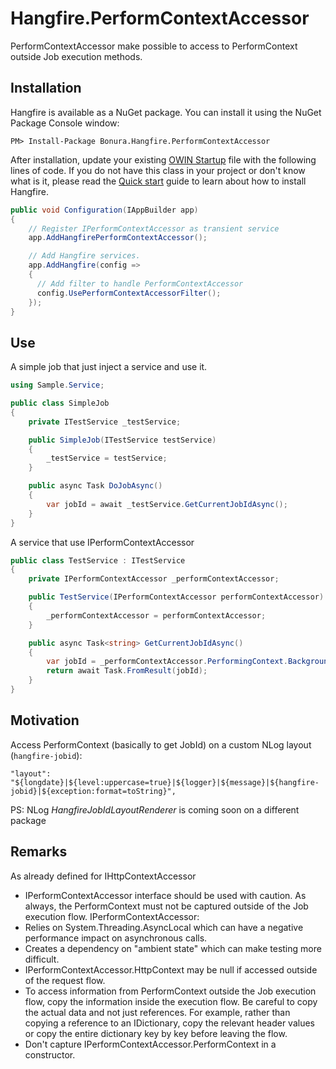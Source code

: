 # Hangfire.PerformContextAccessor

PerformContextAccessor make possible to access to PerformContext outside Job execution methods.

Installation
-------------

Hangfire is available as a NuGet package. You can install it using the NuGet Package Console window:

```
PM> Install-Package Bonura.Hangfire.PerformContextAccessor
```

After installation, update your existing [OWIN Startup](http://www.asp.net/aspnet/overview/owin-and-katana/owin-startup-class-detection) file with the following lines of code. If you do not have this class in your project or don't know what is it, please read the [Quick start](http://docs.hangfire.io/en/latest/quick-start.html) guide to learn about how to install Hangfire.

```csharp
public void Configuration(IAppBuilder app)
{
    // Register IPerformContextAccessor as transient service
    app.AddHangfirePerformContextAccessor();

    // Add Hangfire services.
    app.AddHangfire(config =>
    {
      // Add filter to handle PerformContextAccessor
      config.UsePerformContextAccessorFilter();
    });
}
```

Use
-------------
A simple job that just inject a service and use it.

```csharp
using Sample.Service;

public class SimpleJob
{
    private ITestService _testService;

    public SimpleJob(ITestService testService)
    {
        _testService = testService;
    }

    public async Task DoJobAsync()
    {
        var jobId = await _testService.GetCurrentJobIdAsync();
    }
}
```

A service that use IPerformContextAccessor
```csharp
public class TestService : ITestService
{
    private IPerformContextAccessor _performContextAccessor;

    public TestService(IPerformContextAccessor performContextAccessor)
    {
        _performContextAccessor = performContextAccessor;
    }

    public async Task<string> GetCurrentJobIdAsync()
    {
        var jobId = _performContextAccessor.PerformingContext.BackgroundJob.Id;
        return await Task.FromResult(jobId);
    }
}
```

Motivation
-------------
Access PerformContext (basically to get JobId) on a custom NLog layout (`hangfire-jobid`):

`"layout": "${longdate}|${level:uppercase=true}|${logger}|${message}|${hangfire-jobid}|${exception:format=toString}",`

PS: NLog *HangfireJobIdLayoutRenderer* is coming soon on a different package

Remarks
-------------
As already defined for IHttpContextAccessor

* IPerformContextAccessor interface should be used with caution. As always, the PerformContext must not be captured outside of the Job execution flow.
IPerformContextAccessor:
* Relies on System.Threading.AsyncLocal which can have a negative performance impact on asynchronous calls.
* Creates a dependency on "ambient state" which can make testing more difficult.
* IPerformContextAccessor.HttpContext may be null if accessed outside of the request flow.
* To access information from PerformContext outside the Job execution flow, copy the information inside the execution flow. Be careful to copy the actual data and not just references. For example, rather than copying a reference to an IDictionary, copy the relevant header values or copy the entire dictionary key by key before leaving the flow.
* Don't capture IPerformContextAccessor.PerformContext in a constructor.
